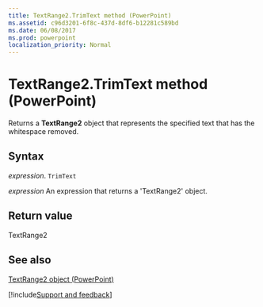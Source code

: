 ```yaml
---
title: TextRange2.TrimText method (PowerPoint)
ms.assetid: c96d3201-6f8c-437d-8df6-b12281c589bd
ms.date: 06/08/2017
ms.prod: powerpoint
localization_priority: Normal
---
```



# TextRange2.TrimText method (PowerPoint)

Returns a **TextRange2** object that represents the specified text that has the whitespace removed.


## Syntax

_expression_. `TrimText`

 _expression_ An expression that returns a 'TextRange2' object.


## Return value

TextRange2


## See also


[TextRange2 object (PowerPoint)](PowerPoint.textrange2.md)

[!include[Support and feedback](~/includes/feedback-boilerplate.md)]